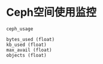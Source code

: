# Ceph空间使用监控



```
ceph_usage

bytes_used (float)
kb_used (float)
max_avail (float)
objects (float)
```

